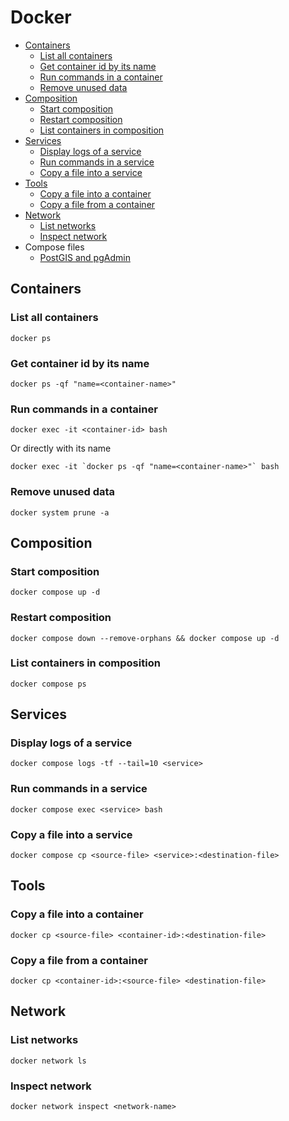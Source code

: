 # Docker

* [Containers](#containers)
  * [List all containers](#list-all-containers)
  * [Get container id by its name](#get-container-id-by-its-name)
  * [Run commands in a container](#run-commands-in-a-container)
  * [Remove unused data](#remove-unused-data)
* [Composition](#composition)
  * [Start composition](#start-composition)
  * [Restart composition](#restart-composition)
  * [List containers in composition](#list-containers-in-composition)
* [Services](#services)
  * [Display logs of a service](#display-logs-of-a-service)
  * [Run commands in a service](#run-commands-in-a-service)
  * [Copy a file into a service](#copy-a-file-into-a-service)
* [Tools](#tools)
  * [Copy a file into a container](#copy-a-file-into-a-container)
  * [Copy a file from a container](#copy-a-file-from-a-container)
* [Network](#network)
  * [List networks](#list-networks)
  * [Inspect network](#inspect-network)
* Compose files
  * [PostGIS and pgAdmin](../code/docker/postgis-pgadmin/docker-compose.yml)

## Containers

### List all containers

```
docker ps
```

### Get container id by its name

```
docker ps -qf "name=<container-name>"
```

### Run commands in a container

```
docker exec -it <container-id> bash
```

Or directly with its name

```
docker exec -it `docker ps -qf "name=<container-name>"` bash
```

### Remove unused data

```
docker system prune -a
```

## Composition

### Start composition

```
docker compose up -d
```

### Restart composition

```
docker compose down --remove-orphans && docker compose up -d
```

### List containers in composition

```
docker compose ps
```

## Services

### Display logs of a service

```
docker compose logs -tf --tail=10 <service>
```

### Run commands in a service

```
docker compose exec <service> bash
```

### Copy a file into a service

```
docker compose cp <source-file> <service>:<destination-file>
```

## Tools

### Copy a file into a container

```
docker cp <source-file> <container-id>:<destination-file>
```

### Copy a file from a container

```
docker cp <container-id>:<source-file> <destination-file>
```

## Network

### List networks

```
docker network ls
```

### Inspect network

```
docker network inspect <network-name>
```
